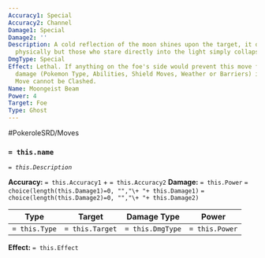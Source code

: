 ```yaml
---
Accuracy1: Special
Accuracy2: Channel
Damage1: Special
Damage2: ''
Description: A cold reflection of the moon shines upon the target, it doesn't hurt
  physically but those who stare directly into the light simply collapse.
DmgType: Special
Effect: Lethal. If anything on the foe's side would prevent this move from dealing
  damage (Pokemon Type, Abilities, Shield Moves, Weather or Barriers) ignore it. This
  Move cannot be Clashed.
Name: Moongeist Beam
Power: 4
Target: Foe
Type: Ghost
---
```


#PokeroleSRD/Moves

### `= this.name` 
*`= this.Description`*

**Accuracy:** `= this.Accuracy1` + `= this.Accuracy2`
**Damage:** `= this.Power` `= choice(length(this.Damage1)=0, "","\+ "+ this.Damage1)` `= choice(length(this.Damage2)=0, "","\+ "+ this.Damage2)`

| Type          | Target          | Damage Type          | Power          |
| ------------- | --------------- | ---------------- | -------------- |
| `= this.Type` | `= this.Target` | `= this.DmgType` | `= this.Power` | 

**Effect:** `= this.Effect`